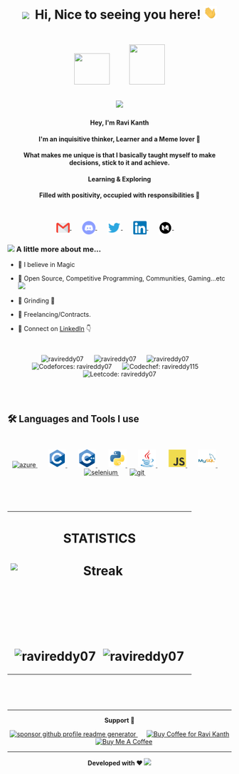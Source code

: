 <h1 align="center"><img src="https://emojis.slackmojis.com/emojis/images/1531849430/4246/blob-sunglasses.gif?1531849430" width="30"/>&nbsp; Hi, Nice to seeing you here! <img src="https://raw.githubusercontent.com/ravireddy07/ravireddy07/master/assets/wave.gif" width="30"></h1>

<br/>

<p align="center">
  <img src="https://media.giphy.com/media/WUlplcMpOCEmTGBtBW/giphy.gif" width="80" height="70">&nbsp;&nbsp;&nbsp;&nbsp;&nbsp;&nbsp;&nbsp;&nbsp;&nbsp;&nbsp;
  <img src="https://media.giphy.com/media/12oufCB0MyZ1Go/giphy.gif" width="80" height="90">
</p>
<h2 align="center"> <img src="https://awesome.re/badge.svg"/></h2>
<h4 align="center">Hey, I'm Ravi Kanth</h4>
<h4 align="center">I'm an inquisitive thinker, Learner and a Meme lover 🙋</h4>
<h4 align="center">What makes me unique is that I basically taught myself to make decisions, stick to it and achieve.</h4>
<h4 align="center">Learning & Exploring </h4>
<h4 align="center">Filled with positivity, occupied with responsibilities 🙇</h4>

<br/>

<p align="center">
  <a href="mailto:ravikanthreddy8500@gmail.com" target="blank">
    <img align="center" alt="Harry's Email" width="30px" src="https://raw.githubusercontent.com/ravireddy07/ravireddy07/master/assets/gmail.svg"/>
  </a>&nbsp;&nbsp;&nbsp;&nbsp;&nbsp;
  <a href="https://discord.gg/uXY676UzZt" target="blank">
    <img align="center" alt="Discord: ravireddy07#3006" width="30px" src="https://raw.githubusercontent.com/ravireddy07/ravireddy07/master/assets/discord-round.svg"/>
  </a>&nbsp;&nbsp;&nbsp;&nbsp;&nbsp;
  <a href="https://twitter.com/ravi_reddy_07" target="blank">
    <img align="center" alt="Twitter: ravi_reddy_07" width="30px" src="https://raw.githubusercontent.com/ravireddy07/ravireddy07/master/assets/twitter.svg"/>
  </a>&nbsp;&nbsp;&nbsp;&nbsp;&nbsp;
  <a href="https://linkedin.com/in/ravireddy07" target="blank">
    <img align="center" alt="LinkedIn: ravireddy07" width="30px" src="https://raw.githubusercontent.com/ravireddy07/ravireddy07/master/assets/linkedin.svg"/>
  </a>&nbsp;&nbsp;&nbsp;&nbsp;&nbsp;
  <a href="https://medium.com/@ravi_reddy_07" target="blank">
    <img align="center" alt="Medium: @ravi_reddy_07" width="30px" src="https://raw.githubusercontent.com/ravireddy07/ravireddy07/master/assets/medium.png"/>
  </a>&nbsp;&nbsp;&nbsp;&nbsp;&nbsp;
</p>

<!--https://simpleicons.org/?q=codechef-->

### <img src="https://media.giphy.com/media/VgCDAzcKvsR6OM0uWg/giphy.gif" width="50"> A little more about me...

<p align="center">
  
-   🌊 I believe in Magic 

-   📌 Open Source, Competitive Programming, Communities, Gaming...etc<img src="https://emojis.slackmojis.com/emojis/images/1488512507/1804/aaw_yeah.gif?1488512507" width="17"/>

-   🔭 Grinding 🙇

-   🔀 Freelancing/Contracts.

-   🤘 Connect on <a href="https://www.linkedin.com/in/ravireddy07/">LinkedIn</a> 👇

</p>

<br/>

<p align="center">
  <img src="https://komarev.com/ghpvc/?username=ravireddy07" alt="ravireddy07" />&nbsp;&nbsp;&nbsp;&nbsp;&nbsp;
  <img src="https://img.shields.io/github/stars/ravireddy07?style=flat-square" alt="ravireddy07"/>&nbsp;&nbsp;&nbsp;&nbsp;&nbsp;
  <img src="https://img.shields.io/github/followers/ravireddy07?color=1DA1F2&logo=github&style=flat-square" alt="ravireddy07"/>&nbsp;&nbsp;&nbsp;&nbsp;&nbsp;
  <img src="https://cp-logo.vercel.app/codeforces/ravireddy07?logo=true" alt="Codeforces: ravireddy07"/>&nbsp;&nbsp;&nbsp;&nbsp;&nbsp;
  <img src="https://cp-logo.vercel.app/codechef/ravireddy115?logo=true" alt="Codechef: ravireddy115">&nbsp;&nbsp;&nbsp;&nbsp;&nbsp;
  <img src="https://cp-logo.vercel.app/leetcode/ravireddy07?logo=true" alt="Leetcode: ravireddy07">
  <!--[![Badge](https://cp-logo.vercel.app/codechef/ravireddy115)](https://www.codechef.com/users/ravireddy115) -->
</p>

<br/>
<br/>

<h2><b>🛠 Languages and Tools I use </b></h2>

<br/>

<p align="center">
  <abbr title="Azure">
    <img src="https://www.vectorlogo.zone/logos/microsoft_azure/microsoft_azure-icon.svg" alt="azure" width="40" height="40"/>
  </abbr>&nbsp;&nbsp;&nbsp;&nbsp;&nbsp;
  <abbr title="C">
    <img src="https://raw.githubusercontent.com/devicons/devicon/master/icons/c/c-original.svg" alt="c" width="40" height="40"/>
  </abbr>&nbsp;&nbsp;&nbsp;&nbsp;&nbsp;
  <abbr title="C++">
    <img src="https://raw.githubusercontent.com/devicons/devicon/master/icons/cplusplus/cplusplus-original.svg" alt="cplusplus" width="40" height="40"/>
  </abbr>&nbsp;&nbsp;&nbsp;&nbsp;&nbsp;
  <abbr title="Python">
    <img src="https://raw.githubusercontent.com/devicons/devicon/master/icons/python/python-original.svg" alt="python" width="40" height="40"/>
  </abbr>&nbsp;&nbsp;&nbsp;&nbsp;&nbsp;
  <abbr title="Java">
    <img src="https://raw.githubusercontent.com/devicons/devicon/master/icons/java/java-original.svg" alt="java" width="40" height="40"/>
  </abbr>&nbsp;&nbsp;&nbsp;&nbsp;&nbsp;
  <abbr title="Javascript">
    <img src="https://raw.githubusercontent.com/devicons/devicon/master/icons/javascript/javascript-original.svg" alt="javascript" width="40" height="40"/>
  </abbr>&nbsp;&nbsp;&nbsp;&nbsp;&nbsp;
  <abbr title="MySQL">
    <img src="https://raw.githubusercontent.com/devicons/devicon/master/icons/mysql/mysql-original-wordmark.svg" alt="mysql" width="40" height="40"/>
  </abbr>&nbsp;&nbsp;&nbsp;&nbsp;&nbsp;
  <abbr title="Selenium">
    <img src="https://raw.githubusercontent.com/detain/svg-logos/780f25886640cef088af994181646db2f6b1a3f8/svg/selenium-logo.svg" alt="selenium" width="40" height="40"/>
  </abbr>&nbsp;&nbsp;&nbsp;&nbsp;&nbsp;
  <abbr title="Git">
    <img src="https://www.vectorlogo.zone/logos/git-scm/git-scm-icon.svg" alt="git" width="40" height="40"/>
  </abbr>&nbsp;&nbsp;&nbsp;&nbsp;&nbsp;
</p>

<!--
<br/>

<p><img align="left" width="400" height="300" src="https://github-readme-stats.vercel.app/api/top-langs/?username=ravireddy07&layout=compact&hide=html" alt="ravireddy07" /></p>
<p>&nbsp;<img align="center" width="400" height="300" src="https://github-readme-stats.vercel.app/api?username=ravireddy07&show_icons=true&theme=merko" alt="ravireddy07" /></p>

<br/>
-->

<br><br><br/>

<table>
  <tr>
    <th>
      <h1 align="center">STATISTICS
      <h1 align="center">
        <img align="right" src="https://github-readme-streak-stats.herokuapp.com/?user=ravireddy07&" alt="Streak"  width="400px" height="190px" />
      </h1>
      <h1 align="center">
        <img align="center" src="https://github-readme-stats.vercel.app/api/top-langs/?username=ravireddy07&layout=compact&hide=html" alt="ravireddy07"/>&nbsp;
        <img align="center" src="https://github-readme-stats.vercel.app/api?username=ravireddy07&show_icons=true" alt="ravireddy07"/>
      </h1>
    </th>
  </tr>
</table>

<br><br><br>

---

<p align="center"> <b>Support 🙏</b></p>

<p align="center">
  <a href="https://www.paypal.me/ravireddy07">
    <img src="https://ionicabizau.github.io/badges/paypal.svg" alt="sponsor github profile readme generator"/>
  </a>&nbsp;&nbsp;&nbsp;&nbsp;
  <a href='https://ko-fi.com/ravireddy07' target='_blank'>
    <img height='23' width="100" src='https://cdn.ko-fi.com/cdn/kofi3.png?v=2' alt='Buy Coffee for Ravi Kanth'/>
  </a>&nbsp;&nbsp;&nbsp;&nbsp;
  <a href="https://www.buymeacoffee.com/ravireddy07" target="_blank">
    <img src="https://cdn.buymeacoffee.com/buttons/default-orange.png" alt="Buy Me A Coffee" height="23" width="100" style="border-radius:2px"/>
  </a>
</p>

---

<p align="center">
  <b>Developed with ❤️ </b><img src="https://cultofthepartyparrot.com/parrots/hd/dealwithitnowparrot.gif" width="30px"/>
</p>
